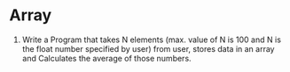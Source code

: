 # Array

1) Write a Program that takes N elements (max. value of N is 100 and N is the float number specified by user) from user, stores data in an array and Calculates the average of those numbers.
